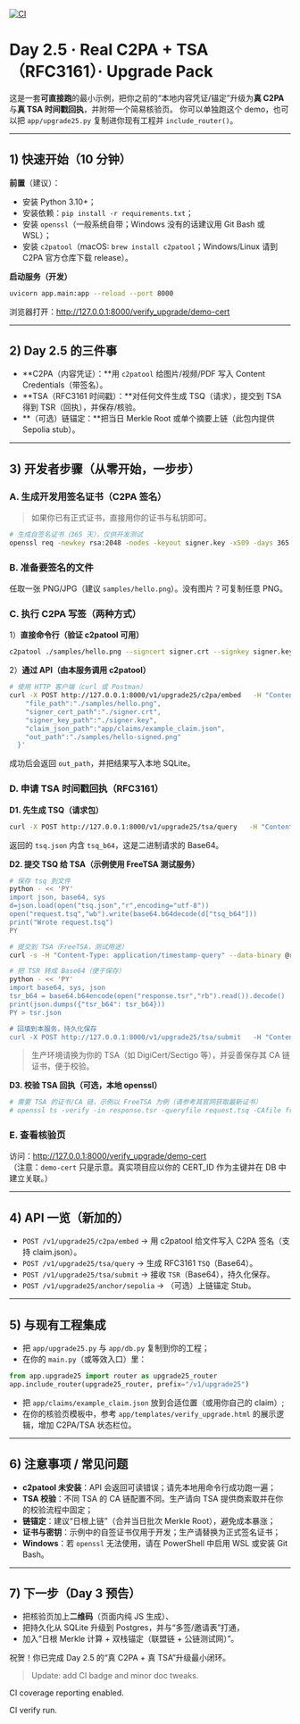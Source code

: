 [![CI](https://github.com/Chengyue5211/day25_upgrade_pack/actions/workflows/ci.yml/badge.svg)](https://github.com/Chengyue5211/day25_upgrade_pack/actions/workflows/ci.yml)
  
# Day 2.5 · Real C2PA + TSA（RFC3161）· Upgrade Pack

这是一套**可直接跑**的最小示例，把你之前的“本地内容凭证/锚定”升级为**真 C2PA**与**真 TSA 时间戳回执**，并附带一个简易核验页。
你可以单独跑这个 demo，也可以把 `app/upgrade25.py` 复制进你现有工程并 `include_router()`。

---

## 1) 快速开始（10 分钟）

**前置**（建议）：
- 安装 Python 3.10+；
- 安装依赖：`pip install -r requirements.txt`；
- 安装 `openssl`（一般系统自带；Windows 没有的话建议用 Git Bash 或 WSL）；
- 安装 `c2patool`（macOS: `brew install c2patool`；Windows/Linux 请到 C2PA 官方仓库下载 release）。

**启动服务（开发）**
```bash
uvicorn app.main:app --reload --port 8000
```
浏览器打开：<http://127.0.0.1:8000/verify_upgrade/demo-cert>

---

## 2) Day 2.5 的三件事

- **C2PA（内容凭证）：**用 `c2patool` 给图片/视频/PDF 写入 Content Credentials（带签名）。
- **TSA（RFC3161 时间戳）：**对任何文件生成 TSQ（请求），提交到 TSA 得到 TSR（回执），并保存/核验。
- **（可选）链锚定：**把当日 Merkle Root 或单个摘要上链（此包内提供 Sepolia stub）。

---

## 3) 开发者步骤（从零开始，一步步）

### A. 生成开发用签名证书（C2PA 签名）
> 如果你已有正式证书，直接用你的证书与私钥即可。

```bash
# 生成自签名证书（365 天），仅供开发测试
openssl req -newkey rsa:2048 -nodes -keyout signer.key -x509 -days 365 -out signer.crt -subj "/CN=LeapCraft Dev Signer"
```

### B. 准备要签名的文件
任取一张 PNG/JPG（建议 `samples/hello.png`）。没有图片？可复制任意 PNG。

### C. 执行 C2PA 写签（两种方式）
1）**直接命令行（验证 c2patool 可用）**
```bash
c2patool ./samples/hello.png --signcert signer.crt --signkey signer.key --out ./samples/hello-signed.png -m app/claims/example_claim.json
```

2）**通过 API（由本服务调用 c2patool）**
```bash
# 使用 HTTP 客户端（curl 或 Postman）
curl -X POST http://127.0.0.1:8000/v1/upgrade25/c2pa/embed   -H "Content-Type: application/json"   -d '{
    "file_path":"./samples/hello.png",
    "signer_cert_path":"./signer.crt",
    "signer_key_path":"./signer.key",
    "claim_json_path":"app/claims/example_claim.json",
    "out_path":"./samples/hello-signed.png"
  }'
```
成功后会返回 `out_path`，并把结果写入本地 SQLite。

### D. 申请 TSA 时间戳回执（RFC3161）

**D1. 先生成 TSQ（请求包）**
```bash
curl -X POST http://127.0.0.1:8000/v1/upgrade25/tsa/query   -H "Content-Type: application/json"   -d '{"file_path":"./samples/hello-signed.png","hash_algo":"sha256"}'   > tsq.json
```
返回的 `tsq.json` 内含 `tsq_b64`，这是二进制请求的 Base64。

**D2. 提交 TSQ 给 TSA（示例使用 FreeTSA 测试服务）**
```bash
# 保存 tsq 到文件
python - << 'PY'
import json, base64, sys
d=json.load(open("tsq.json","r",encoding="utf-8"))
open("request.tsq","wb").write(base64.b64decode(d["tsq_b64"]))
print("Wrote request.tsq")
PY

# 提交到 TSA（FreeTSA，测试用途）
curl -s -H "Content-Type: application/timestamp-query" --data-binary @request.tsq https://freetsa.org/tsr > response.tsr

# 把 TSR 转成 Base64（便于保存）
python - << 'PY'
import base64, sys, json
tsr_b64 = base64.b64encode(open("response.tsr","rb").read()).decode()
print(json.dumps({"tsr_b64": tsr_b64}))
PY > tsr.json

# 回填到本服务，持久化保存
curl -X POST http://127.0.0.1:8000/v1/upgrade25/tsa/submit   -H "Content-Type: application/json"   -d @tsr.json
```

> 生产环境请换为你的 TSA（如 DigiCert/Sectigo 等），并妥善保存其 CA 链证书，便于校验。

**D3. 校验 TSA 回执（可选，本地 openssl）**
```bash
# 需要 TSA 的证书/CA 链，示例以 FreeTSA 为例（请参考其官网获取最新证书）
# openssl ts -verify -in response.tsr -queryfile request.tsq -CAfile freetsa.pem -untrusted freetsa.cer
```

### E. 查看核验页
访问：<http://127.0.0.1:8000/verify_upgrade/demo-cert>  
（注意：`demo-cert` 只是示意。真实项目应以你的 CERT_ID 作为主键并在 DB 中建立关联。）

---

## 4) API 一览（新加的）

- `POST /v1/upgrade25/c2pa/embed` → 用 c2patool 给文件写入 C2PA 签名（支持 claim.json）。
- `POST /v1/upgrade25/tsa/query` → 生成 RFC3161 `TSQ`（Base64）。
- `POST /v1/upgrade25/tsa/submit` → 接收 `TSR`（Base64），持久化保存。
- `POST /v1/upgrade25/anchor/sepolia` → （可选）上链锚定 Stub。

---

## 5) 与现有工程集成

- 把 `app/upgrade25.py` 与 `app/db.py` 复制到你的工程；
- 在你的 `main.py`（或等效入口）里：
```python
from app.upgrade25 import router as upgrade25_router
app.include_router(upgrade25_router, prefix="/v1/upgrade25")
```
- 把 `app/claims/example_claim.json` 放到合适位置（或用你自己的 claim）;
- 在你的核验页模板中，参考 `app/templates/verify_upgrade.html` 的展示逻辑，增加 C2PA/TSA 状态栏位。

---

## 6) 注意事项 / 常见问题

- **c2patool 未安装**：API 会返回可读错误；请先本地用命令行成功跑一遍；
- **TSA 校验**：不同 TSA 的 CA 链配置不同。生产请向 TSA 提供商索取并在你的校验流程中固定；
- **链锚定**：建议“日根上链”（合并当日批次 Merkle Root），避免成本暴涨；
- **证书与密钥**：示例中的自签证书仅用于开发；生产请替换为正式签名证书；
- **Windows**：若 `openssl` 无法使用，请在 PowerShell 中启用 WSL 或安装 Git Bash。

---

## 7) 下一步（Day 3 预告）

- 把核验页加上**二维码**（页面内纯 JS 生成）、
- 把持久化从 SQLite 升级到 Postgres，并与“多签/邀请表”打通，
- 加入“日根 Merkle 计算 + 双栈锚定（联盟链 + 公链测试网）”。

祝贺！你已完成 Day 2.5 的“真 C2PA + 真 TSA”升级最小闭环。

> Update: add CI badge and minor doc tweaks.


CI coverage reporting enabled.

CI verify run.

